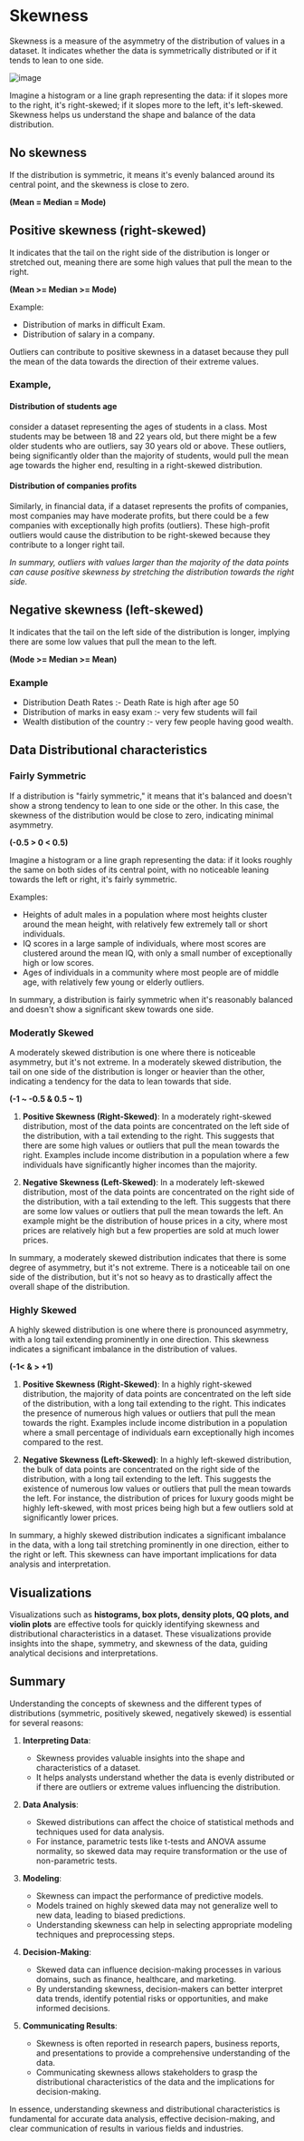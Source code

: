 # Skewness
Skewness is a measure of the asymmetry of the distribution of values in a dataset. It indicates whether the data is symmetrically distributed or if it tends to lean to one side.

![image](https://github.com/sateeshfrnd/Statistics/assets/8160366/ea80512e-b848-444c-9a0c-30f2d6cc012a)

Imagine a histogram or a line graph representing the data: if it slopes more to the right, it's right-skewed; if it slopes more to the left, it's left-skewed. Skewness helps us understand the shape and balance of the data distribution.

## No skewness
If the distribution is symmetric, it means it's evenly balanced around its central point, and the skewness is close to zero.

**(Mean = Median = Mode)**

## Positive skewness (right-skewed)
It indicates that the tail on the right side of the distribution is longer or stretched out, meaning there are some high values that pull the mean to the right. 

**(Mean >= Median >= Mode)**

Example:
- Distribution of marks in difficult Exam.
- Distribution of salary in a company.  

Outliers can contribute to positive skewness in a dataset because they pull the mean of the data towards the direction of their extreme values.

### Example, 
#### Distribution of students age
consider a dataset representing the ages of students in a class. Most students may be between 18 and 22 years old, but there might be a few older students who are outliers, say 30 years old or above. These outliers, being significantly older than the majority of students, would pull the mean age towards the higher end, resulting in a right-skewed distribution.

#### Distribution of companies profits
Similarly, in financial data, if a dataset represents the profits of companies, most companies may have moderate profits, but there could be a few companies with exceptionally high profits (outliers). These high-profit outliers would cause the distribution to be right-skewed because they contribute to a longer right tail.

*In summary, outliers with values larger than the majority of the data points can cause positive skewness by stretching the distribution towards the right side.*

## Negative skewness (left-skewed)
It indicates that the tail on the left side of the distribution is longer, implying there are some low values that pull the mean to the left.

**(Mode >= Median >= Mean)**

### Example
- Distribution Death Rates :- Death Rate is high after age 50
- Distribution of marks in easy exam :- very few students will fail
- Wealth distibution of the country :- very few people having good wealth.

## Data Distributional characteristics 
### Fairly Symmetric
If a distribution is "fairly symmetric," it means that it's balanced and doesn't show a strong tendency to lean to one side or the other. In this case, the skewness of the distribution would be close to zero, indicating minimal asymmetry.

**(-0.5 > 0 < 0.5)**

Imagine a histogram or a line graph representing the data: if it looks roughly the same on both sides of its central point, with no noticeable leaning towards the left or right, it's fairly symmetric.

Examples:
- Heights of adult males in a population where most heights cluster around the mean height, with relatively few extremely tall or short individuals.
- IQ scores in a large sample of individuals, where most scores are clustered around the mean IQ, with only a small number of exceptionally high or low scores.
- Ages of individuals in a community where most people are of middle age, with relatively few young or elderly outliers.

In summary, a distribution is fairly symmetric when it's reasonably balanced and doesn't show a significant skew towards one side.

### Moderatly Skewed
A moderately skewed distribution is one where there is noticeable asymmetry, but it's not extreme. In a moderately skewed distribution, the tail on one side of the distribution is longer or heavier than the other, indicating a tendency for the data to lean towards that side.

**(-1 ~ -0.5 & 0.5 ~ 1)**

1. **Positive Skewness (Right-Skewed)**: In a moderately right-skewed distribution, most of the data points are concentrated on the left side of the distribution, with a tail extending to the right. This suggests that there are some high values or outliers that pull the mean towards the right. Examples include income distribution in a population where a few individuals have significantly higher incomes than the majority.

2. **Negative Skewness (Left-Skewed)**: In a moderately left-skewed distribution, most of the data points are concentrated on the right side of the distribution, with a tail extending to the left. This suggests that there are some low values or outliers that pull the mean towards the left. An example might be the distribution of house prices in a city, where most prices are relatively high but a few properties are sold at much lower prices.

In summary, a moderately skewed distribution indicates that there is some degree of asymmetry, but it's not extreme. There is a noticeable tail on one side of the distribution, but it's not so heavy as to drastically affect the overall shape of the distribution.

### Highly Skewed
A highly skewed distribution is one where there is pronounced asymmetry, with a long tail extending prominently in one direction. This skewness indicates a significant imbalance in the distribution of values.

**(-1< & > +1)**

1. **Positive Skewness (Right-Skewed)**: In a highly right-skewed distribution, the majority of data points are concentrated on the left side of the distribution, with a long tail extending to the right. This indicates the presence of numerous high values or outliers that pull the mean towards the right. Examples include income distribution in a population where a small percentage of individuals earn exceptionally high incomes compared to the rest.

2. **Negative Skewness (Left-Skewed)**: In a highly left-skewed distribution, the bulk of data points are concentrated on the right side of the distribution, with a long tail extending to the left. This suggests the existence of numerous low values or outliers that pull the mean towards the left. For instance, the distribution of prices for luxury goods might be highly left-skewed, with most prices being high but a few outliers sold at significantly lower prices.

In summary, a highly skewed distribution indicates a significant imbalance in the data, with a long tail stretching prominently in one direction, either to the right or left. This skewness can have important implications for data analysis and interpretation.

## Visualizations 
Visualizations such as **histograms, box plots, density plots, QQ plots, and violin plots** are effective tools for quickly identifying skewness and distributional characteristics in a dataset. These visualizations provide insights into the shape, symmetry, and skewness of the data, guiding analytical decisions and interpretations.

## Summary
Understanding the concepts of skewness and the different types of distributions (symmetric, positively skewed, negatively skewed) is essential for several reasons:

1. **Interpreting Data**:
   - Skewness provides valuable insights into the shape and characteristics of a dataset.
   - It helps analysts understand whether the data is evenly distributed or if there are outliers or extreme values influencing the distribution.

2. **Data Analysis**:
   - Skewed distributions can affect the choice of statistical methods and techniques used for data analysis.
   - For instance, parametric tests like t-tests and ANOVA assume normality, so skewed data may require transformation or the use of non-parametric tests.

3. **Modeling**:
   - Skewness can impact the performance of predictive models.
   - Models trained on highly skewed data may not generalize well to new data, leading to biased predictions.
   - Understanding skewness can help in selecting appropriate modeling techniques and preprocessing steps.

4. **Decision-Making**:
   - Skewed data can influence decision-making processes in various domains, such as finance, healthcare, and marketing.
   - By understanding skewness, decision-makers can better interpret data trends, identify potential risks or opportunities, and make informed decisions.

5. **Communicating Results**:
   - Skewness is often reported in research papers, business reports, and presentations to provide a comprehensive understanding of the data.
   - Communicating skewness allows stakeholders to grasp the distributional characteristics of the data and the implications for decision-making.

In essence, understanding skewness and distributional characteristics is fundamental for accurate data analysis, effective decision-making, and clear communication of results in various fields and industries.

